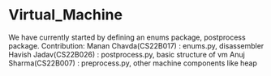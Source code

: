 # Virtual_Machine

We have currently started by defining an enums package, postprocess package.
Contribution:
Manan Chavda(CS22B017) : enums.py, disassembler
Havish Jadav(CS22B026) : postprocess.py, basic structure of vm
Anuj Sharma(CS22B007) : preprocess.py, other machine components like heap

